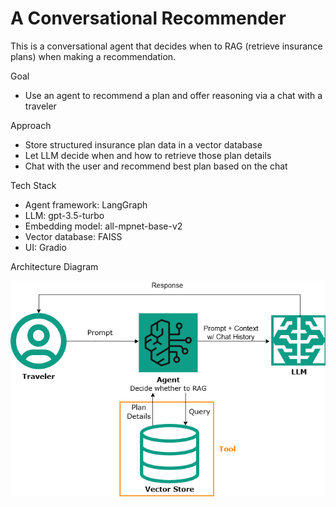 # A Conversational Recommender
This is a conversational agent that decides when to RAG (retrieve insurance plans) when making a recommendation. 

Goal 
- Use an agent to recommend a plan and offer reasoning via a chat with a traveler

Approach
- Store structured insurance plan data in a vector database
- Let LLM decide when and how to retrieve those plan details
- Chat with the user and recommend best plan based on the chat

Tech Stack
- Agent framework: LangGraph
- LLM: gpt-3.5-turbo
- Embedding model: all-mpnet-base-v2
- Vector database: FAISS
- UI: Gradio

Architecture Diagram  

<img src="img/Type2 Chatbot Architecture.png"/>